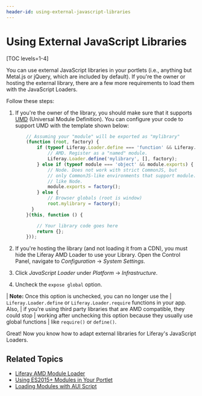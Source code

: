 ```yaml
---
header-id: using-external-javascript-libraries
---
```


# Using External JavaScript Libraries

[TOC levels=1-4]

You can use external JavaScript libraries in your portlets (i.e., anything but 
Metal.js or jQuery, which are included by default). If you're the owner or 
hosting the external library, there are a few more requirements to load them 
with the JavaScript Loaders. 

Follow these steps:

1.  If you're the owner of the library, you should make sure that it supports 
    [UMD](https://github.com/umdjs/umd) (Universal Module Definition). You can 
    configure your code to support UMD with the template shown below:

    ```javascript
        // Assuming your "module" will be exported as "mylibrary"
        (function (root, factory) {
            if (typeof Liferay.Loader.define === 'function' && Liferay.Loader.define.amd) {
                // AMD. Register as a "named" module.
                Liferay.Loader.define('mylibrary', [], factory);
            } else if (typeof module === 'object' && module.exports) {
                // Node. Does not work with strict CommonJS, but
                // only CommonJS-like environments that support module.exports,
                // like Node.
                module.exports = factory();
            } else {
                // Browser globals (root is window)
                root.mylibrary = factory();
          }
        }(this, function () {

            // Your library code goes here
            return {};
        }));
    ```

2.  If you're hosting the library (and not loading it from a CDN), you must hide 
    the Liferay AMD Loader to use your Library. Open the Control Panel, navigate 
    to *Configuration* &rarr; *System Settings*. 

3.  Click *JavaScript Loader* under *Platform* &rarr; *Infrastructure*. 

4.  Uncheck the `expose global` option. 

| **Note:**  Once this option is unchecked, you can no longer use the 
| `Liferay.Loader.define` or `Liferay.Loader.require` functions in your app. Also, 
| if you're using third party libraries that are AMD compatible, they could stop 
| working after unchecking this option because they usually use global functions 
| like `require()` or `define()`. 

Great! Now you know how to adapt external libraries for Liferay's JavaScript 
Loaders. 

## Related Topics

- [Liferay AMD Module Loader](/docs/7-2/frameworks/-/knowledge_base/f/loading-amd-modules-in-liferay)
- [Using ES2015+ Modules in Your Portlet](/docs/7-2/frameworks/-/knowledge_base/f/using-esplus-modules-in-your-portlet)
- [Loading Modules with AUI Script](/docs/7-2/frameworks/-/knowledge_base/f/loading-modules-with-aui-script)
